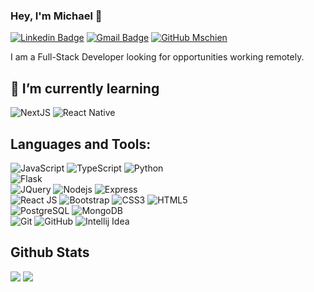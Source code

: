 
### Hey, I'm Michael 👋

[![Linkedin Badge](https://img.shields.io/badge/schienbein-blue?style=flat&logo=linkedin)](https://www.linkedin.com/in/schienbein/) 
[![Gmail Badge](https://img.shields.io/badge/-m@schienbein.dev-c14438?style=flat-square&logo=Gmail&logoColor=black&link=mailto:m@schienbein.dev)](mailto:m@schienbein.dev) 
[![GitHub Mschien](https://img.shields.io/github/followers/mschien?label=follow&style=social)](https://github.com/mschien)

I am a Full-Stack Developer looking for opportunities working remotely.

## 🌱 I’m currently learning
  ![NextJS](https://img.shields.io/badge/-NextJS-black?style=flat-square&logo=next.js)
  ![React Native](https://img.shields.io/badge/-React%20Native-black?style=flat-square&logo=react)
## Languages and Tools:
  ![JavaScript](https://img.shields.io/badge/-JavaScript-black?style=flat-square&logo=javascript)
  ![TypeScript](https://img.shields.io/badge/-TypeScript-black?style=flat-square&logo=typescript)
  ![Python](https://img.shields.io/badge/-Python-black?style=flat-square&logo=python)
<br>
 ![Flask](https://img.shields.io/badge/-Flask-black?style=flat-square&logo=flask)
<br>
  ![JQuery](http://img.shields.io/badge/-JQuery-black?style=flat-square&logo=jquery)
  ![Nodejs](https://img.shields.io/badge/-NodeJS-black?style=flat-square&logo=Node.js)
  ![Express](https://img.shields.io/badge/-Express-black?style=flat-square&logo=express)
<br>
  ![React JS](https://img.shields.io/badge/-ReactJS-black?style=flat-square&logo=react)
  ![Bootstrap](https://img.shields.io/badge/-Bootstrap-black?style=flat-square&logo=bootstrap)
  ![CSS3](https://img.shields.io/badge/-CSS3-black?style=flat-square&logo=css3)
  ![HTML5](https://img.shields.io/badge/-HTML5-black?style=flat-square&logo=html5&logoColor=white)
<br>
  ![PostgreSQL](http://img.shields.io/badge/-PostgreSQL-black?style=flat-square&logo=postgresql)
  ![MongoDB](https://img.shields.io/badge/-MongoDB-black?style=flat-square&logo=mongodb)
<br>
  ![Git](https://img.shields.io/badge/-Git-black?style=flat-square&logo=git)
  ![GitHub](https://img.shields.io/badge/-GitHub-black?style=flat-square&logo=github)
  ![Intellij Idea](https://img.shields.io/badge/-IntellijIdea-black?style=flat-square&logo=intellij-idea)  

## Github Stats
<img src="https://github-readme-stats.vercel.app/api?username=mschien&show_icons=true&theme=dark&hide=stars,issues&hide_title=true" >
<img src="https://github-readme-stats.vercel.app/api/top-langs/?username=mschien&exclude_repo=&layout=compact&theme=dark&hide_title=true" >






